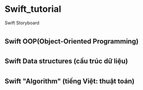 # Swift_tutorial
Swift Storyboard
#

## Swift OOP(Object-Oriented Programming)

#

## Swift Data structures (cấu trúc dữ liệu)

#


## Swift "Algorithm" (tiếng Việt: thuật toán)

